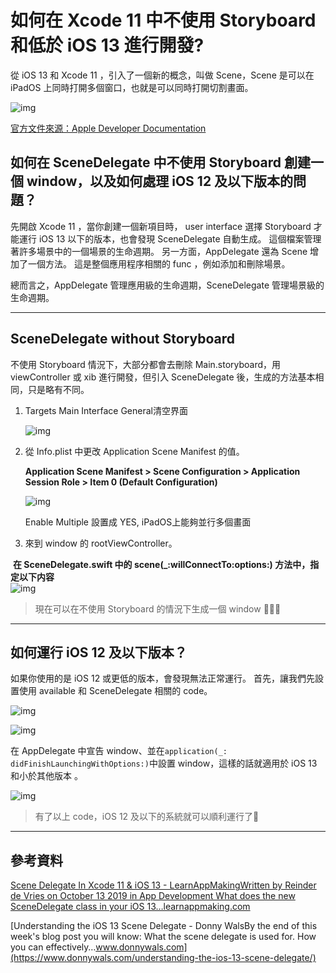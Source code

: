 # 如何在 Xcode 11 中不使用 Storyboard 和低於 iOS 13 進行開發?


<!--more-->

從 iOS 13 和 Xcode 11 ，引入了一個新的概念，叫做 Scene，Scene 是可以在 iPadOS 上同時打開多個窗口，也就是可以同時打開切割畫面。



![img](https://miro.medium.com/max/2273/1*9DVSzbrI4ZvsdDf3PwocOQ.png)

[官方文件來源：Apple Developer Documentation](https://developer.apple.com/documentation/uikit/app_and_environment/scenes)

## 如何在 SceneDelegate 中不使用 Storyboard 創建一個 window，以及如何處理 iOS 12 及以下版本的問題？

先開啟 Xcode 11 ，當你創建一個新項目時， user interface 選擇 Storyboard 才能運行 iOS 13 以下的版本，也會發現 SceneDelegate 自動生成。
這個檔案管理著許多場景中的一個場景的生命週期。
另一方面，AppDelegate 還為 Scene 增加了一個方法。
這是整個應用程序相關的 func ，例如添加和刪除場景。

總而言之，AppDelegate 管理應用級的生命週期，SceneDelegate 管理場景級的生命週期。

------

## SceneDelegate without Storyboard

不使用 Storyboard 情況下，大部分都會去刪除 Main.storyboard，用 viewController 或 xib 進行開發，但引入 SceneDelegate 後，生成的方法基本相同，只是略有不同。


1. Targets Main Interface General清空界面

    ![img](https://miro.medium.com/max/1462/1*vJ2DTPNDIapD2WFpLq3LUQ.png)

    

2. 從 Info.plist 中更改 Application Scene Manifest 的值。 
   
    **Application Scene Manifest > Scene Configuration > Application Session Role > Item 0 (Default Configuration)**

    ![img](https://miro.medium.com/max/1995/1*SypC8lxwODq-uZrB7hsCwQ.png)

    Enable Multiple 設置成 YES, iPadOS上能夠並行多個畫面

   

3. 來到 window 的 rootViewController。 
   

​	**在 SceneDelegate.swift 中的 scene(_:willConnectTo:options:) 方法中，指定以下内容**
​    
![img](https://miro.medium.com/max/2311/1*fmNYcMFnPDIikikDR0Bobw.png)
​    
> 現在可以在不使用 Storyboard 的情況下生成一個 window 👏👏👏

------

## 如何運行 iOS 12 及以下版本？

如果你使用的是 iOS 12 或更低的版本，會發現無法正常運行。
首先，讓我們先設置使用 available 和 SceneDelegate 相關的 code。

![img](https://miro.medium.com/max/2727/1*HCaWEPkOIF_VMvhJ-U7haw.png)


![img](https://miro.medium.com/max/1735/1*vfzJ5eN9P3HyeKdvw3vzhw.png)

在 AppDelegate 中宣告 window、並在`application(_: didFinishLaunchingWithOptions:)`中設置 window，這樣的話就適用於 iOS 13 和小於其他版本 。

![img](https://miro.medium.com/max/2451/1*aZpYiCqW9QO5lyD4yhgpfw.png)

> 有了以上 code，iOS 12 及以下的系統就可以順利運行了👏
>



------



## 參考資料

[Scene Delegate In Xcode 11 & iOS 13 - LearnAppMakingWritten by Reinder de Vries on October 13 2019 in App Development What does the new SceneDelegate class in your iOS 13…learnappmaking.com](https://learnappmaking.com/scene-delegate-app-delegate-xcode-11-ios-13/)

[Understanding the iOS 13 Scene Delegate - Donny WalsBy the end of this week's blog post you will know: What the scene delegate is used for. How you can effectively…www.donnywals.com](https://www.donnywals.com/understanding-the-ios-13-scene-delegate/)

